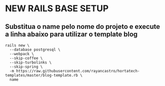 # NEW RAILS BASE SETUP

## Substitua o name pelo nome do projeto e execute a linha abaixo para utilizar o template blog

```
rails new \
  --database postgresql \
  --webpack \
  --skip-coffee \
  --skip-turbolinks \
  --skip-spring \
  -m https://raw.githubusercontent.com/rayancastro/hortatech-templates/master/blog-template.rb \
  name
```
